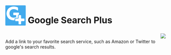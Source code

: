 # <sub><img src="/G-search-Plus/images/64.png" width=64px height=64px></sub> Google Search Plus
[<img align="right" src="https://addons.cdn.mozilla.net/static/img/addons-buttons/AMO-button_2.png">](https://addons.mozilla.org/en-US/firefox/addon/g-search-plus)  
Add a link to your favorite search service, such as Amazon or Twitter to google's search results.
